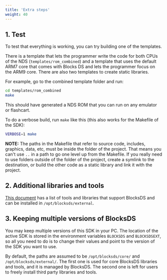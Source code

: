 ```yaml
---
title: 'Extra steps'
weight: 40
---
```


## 1. Test

To test that everything is working, you can try building one of the templates.

There is a template that lets the programmer write the code for both CPUs of the
NDS (`templates/rom_combined`) and a template that uses the default ARM7 core
that comes with Blocks DS and lets the programmer focus on the ARM9 core. There
are also two templates to create static libraries.

For example, go to the combined template folder and run:

```bash
cd templates/rom_combined
make
```

This should have generated a NDS ROM that you can run on any emulator or
flashcart.

To do a verbose build, run `make` like this (this also works for the Makefile of
the SDK):

```bash
VERBOSE=1 make
```

**NOTE:** The paths in the Makefile that refer to source code, includes,
graphics, data, etc, must be inside the folder of the project. That means you
can't use `..` in a path to go one level up from the Makefile. If you really
need to use folders outside of the folder of the project, create a symlink to
the destination, or build the other code as a static library and link it with
the project.

## 2. Additional libraries and tools

[This document](../additional_libs) has a list of tools and libraries that
support BlocksDS and can be installed in `/opt/blocksds/external`.

## 3. Keeping multiple versions of BlocksDS

You may keep multiple versions of this SDK in your PC. The location of the
active SDK is stored in the environment variables `BLOCKSDS` and `BLOCKSDSEXT`,
so all you need to do is to change their values and point to the version of the
SDK you want to use.

By default, the paths are assumed to be `/opt/blocksds/core/` and
`/opt/blocksds/external/`. The first one is used for core BlocksDS libraries
and tools, and it is managed by BlocksDS. The second one is left for users to
freely install third party libraries and tools.
